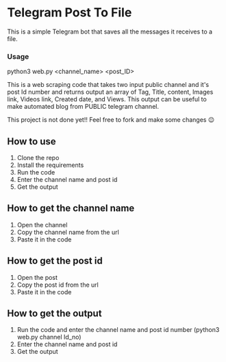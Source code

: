 # Telegram Post To File

This is a simple Telegram bot that saves all the messages it receives to a file.

### Usage

python3 web.py <channel_name> <post_ID>

This is a web scraping code that takes two input public channel and it's post Id number and returns output an array of Tag, Title, content, Images link, Videos link, Created date, and Views.
This output can be useful to make automated blog from PUBLIC telegram channel.

This project is not done yet!!
Feel free to fork and make some changes 😉


## How to use

1. Clone the repo
2. Install the requirements
3. Run the code
4. Enter the channel name and post id
5. Get the output

## How to get the channel name

1. Open the channel
2. Copy the channel name from the url
3. Paste it in the code

## How to get the post id

1. Open the post
2. Copy the post id from the url
3. Paste it in the code

## How to get the output

1. Run the code and enter the channel name and post id number (python3 web.py channel Id_no)
2. Enter the channel name and post id
3. Get the output
